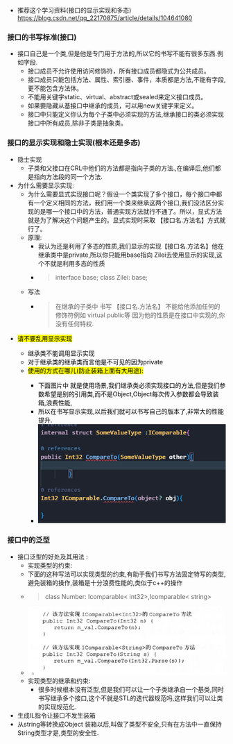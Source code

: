 + 推荐这个学习资料(接口的显示实现和多态) https://blog.csdn.net/qq_22170875/article/details/104641080
### 接口的书写标准(接口)
+ 接口自己是一个类,但是他是专门用于方法的,所以它的书写不能有很多东西.例如字段.
  + 接口成员不允许使用访问修饰符，所有接口成员都隐式为公共成员。
  + 接口成员只能包括方法、属性、索引器、事件，本质都是方法,不能有字段,更不能包含方法体。
  + 不能用关键字static、virtual、abstract或sealed来定义接口成员。
  + 如果要隐藏从基接口中继承的成员，可以用new关键字来定义。
  + 接口中只能定义你认为每个子类中必须实现的方法,继承接口的类必须实现接口中所有成员,除非子类是抽象类。


### 接口的显示实现和隐士实现(根本还是多态)
+ 隐士实现
  + 子类和父接口在CRL中他们的方法都是指向子类的方法.,在编译后,他们都是指向方法段的同一个方法.
+ 为什么需要显示实现:
  + 为什么需要显式实现接口呢？假设一个类实现了多个接口，每个接口中都有一个定义相同的方法，我们用一个类来继承这两个接口,我们没法区分实现的是哪一个接口中的方法，普通实现方法就行不通了。所以，显式方法就是为了解决这个问题产生的。显式实现时采取 【接口名.方法名】方式就行了。
  + 原理:
     + 我认为还是利用了多态的性质,我们显示的实现【接口名.方法名】他在继承类中是private,所以你只能用base指向 Zilei去使用显示的实现,这个不就是利用多态的性质
     + >interface base;  class Zilei: base;
  + 写法 
    + > 在继承的子类中 书写 【接口名.方法名】 不能给他添加任何的修饰符例如 virtual public等 因为他的性质是在接口中实现的,你没有任何特权.
+ <mark>请不要乱用显示实现
  + 继承类不能调用显示实现
  + 对于继承类的继承类而言他是不可见的因为private
  + <mark>使用的方式在哪儿(防止装箱上面有大用途):
     + 下面图片中 就是使用场景,我们继承类必须实现接口的方法,但是我们参数希望是别的引用类,而不是Object,Object每次传入参数都会导致装箱,浪费性能,
     + 所以在书写显示实现,以后我们就可以书写自己的版本了,非常大的性能提升.
     + ![](2022-10-16-11-25-39.png)

### 接口中的泛型
+ 接口泛型的好处及其用法 : 
  + 实现类型的约束:
   + 下面的这种写法可以实现类型的约束,有助于我们书写方法固定特写的类型,避免装箱的操作,装箱是十分浪费性能的,类似于c++的操作
   + > class Number: Icomparable< int32>,Icomparable< string>
   + ![](2022-10-16-11-10-36.png)
  + 实现类型的继承和约束:
    + 很多时候根本没有泛型,但是我们可以让一个子类继承自一个基类,同时书写继承多个接口,这个不就是STL的迭代器规范吗,这样我们可以让类的实现规范化.
+ 生成IL指令让接口不发生装箱
+ 从string等转换成Object 装箱以后,叫做了类型不安全,只有在方法中一直保持String类型才是,类型的安全性.